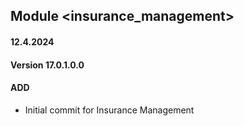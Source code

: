 ## Module <insurance_management>

#### 12.4.2024

#### Version 17.0.1.0.0

#### ADD

- Initial commit for Insurance Management
